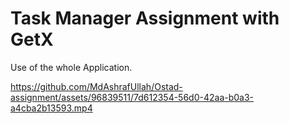 # Task Manager Assignment with GetX

Use of the whole Application.

https://github.com/MdAshrafUllah/Ostad-assignment/assets/96839511/7d612354-56d0-42aa-b0a3-a4cba2b13593.mp4
